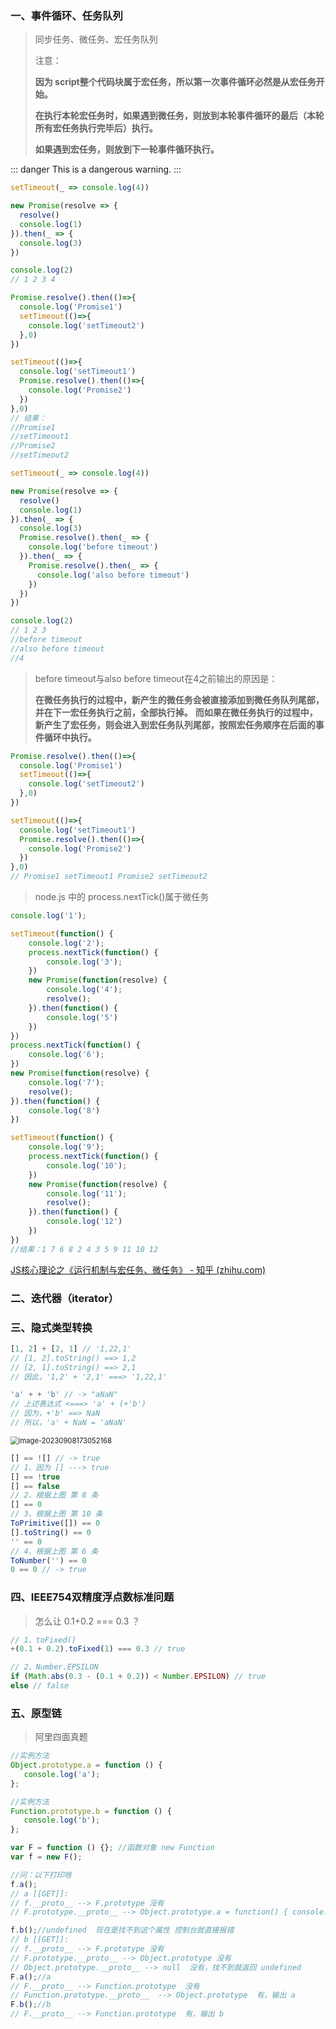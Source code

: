 ### 一、事件循环、任务队列

> 同步任务、微任务、宏任务队列
>
> 注意：
>
> **因为 script整个代码块属于宏任务，所以第一次事件循环必然是从宏任务开始。**
>
> **在执行本轮宏任务时，如果遇到微任务，则放到本轮事件循环的最后（本轮所有宏任务执行完毕后）执行。**
>
> **如果遇到宏任务，则放到下一轮事件循环执行。**

::: danger
This is a dangerous warning.
:::

```js
setTimeout(_ => console.log(4))

new Promise(resolve => {
  resolve()
  console.log(1)
}).then(_ => {
  console.log(3)
})

console.log(2)
// 1 2 3 4
```

```js
Promise.resolve().then(()=>{
  console.log('Promise1')  
  setTimeout(()=>{
    console.log('setTimeout2')
  },0)
})

setTimeout(()=>{
  console.log('setTimeout1')
  Promise.resolve().then(()=>{
    console.log('Promise2')    
  })
},0)
// 结果：
//Promise1
//setTimeout1
//Promise2
//setTimeout2
```

```js
setTimeout(_ => console.log(4))

new Promise(resolve => {
  resolve()
  console.log(1)
}).then(_ => {
  console.log(3)
  Promise.resolve().then(_ => {
    console.log('before timeout')
  }).then(_ => {
    Promise.resolve().then(_ => {
      console.log('also before timeout')
    })
  })
})

console.log(2)
// 1 2 3 
//before timeout 
//also before timeout 
//4
```

>before timeout与also before timeout在4之前输出的原因是：
>
>**在微任务执行的过程中，新产生的微任务会被直接添加到微任务队列尾部，并在下一宏任务执行之前，全部执行掉。**
>**而如果在微任务执行的过程中，新产生了宏任务，则会进入到宏任务队列尾部，按照宏任务顺序在后面的事件循环中执行。**

```js
Promise.resolve().then(()=>{
  console.log('Promise1')  
  setTimeout(()=>{
    console.log('setTimeout2')
  },0)
})

setTimeout(()=>{
  console.log('setTimeout1')
  Promise.resolve().then(()=>{
    console.log('Promise2')    
  })
},0)
// Promise1 setTimeout1 Promise2 setTimeout2
```
> node.js 中的 process.nextTick()属于微任务

```js
console.log('1');

setTimeout(function() {
    console.log('2');
    process.nextTick(function() {
        console.log('3');
    })
    new Promise(function(resolve) {
        console.log('4');
        resolve();
    }).then(function() {
        console.log('5')
    })
})
process.nextTick(function() {
    console.log('6');
})
new Promise(function(resolve) {
    console.log('7');
    resolve();
}).then(function() {
    console.log('8')
})

setTimeout(function() {
    console.log('9');
    process.nextTick(function() {
        console.log('10');
    })
    new Promise(function(resolve) {
        console.log('11');
        resolve();
    }).then(function() {
        console.log('12')
    })
})
//结果：1 7 6 8 2 4 3 5 9 11 10 12
```

[JS核心理论之《运行机制与宏任务、微任务》 - 知乎 (zhihu.com)](https://zhuanlan.zhihu.com/p/136366037)



### 二、迭代器（iterator）

### 三、隐式类型转换

```js
[1, 2] + [2, 1] // '1,22,1'
// [1, 2].toString() ==> 1,2
// [2, 1].toString() ==> 2,1
// 因此，'1,2' + '2,1' ===> '1,22,1'
```

```js
'a' + + 'b' // -> "aNaN"
// 上述表达式 <===> 'a' + (+'b')
// 因为，+'b' ==> NaN
// 所以，'a' + NaN = 'aNaN'
```

<img src="/markdownImgs/image-20230908173052168.png" alt="image-20230908173052168" style="zoom:80%;" />


```js
[] == ![] // -> true
// 1、因为 [] ---> true
[] == !true
[] == false
// 2、根据上图 第 8 条
[] == 0
// 3、根据上图 第 10 条
ToPrimitive([]) == 0
[].toString() == 0
'' == 0
// 4、根据上图 第 6 条
ToNumber('') == 0
0 == 0 // -> true
```

### 四、IEEE754双精度浮点数标准问题

> 怎么让  0.1+0.2 === 0.3 ？

```js
// 1、toFixed()
+(0.1 + 0.2).toFixed(1) === 0.3 // true

// 2、Number.EPSILON
if (Math.abs(0.3 - (0.1 + 0.2)) < Number.EPSILON) // true
else // false
```

### 五、原型链

> 阿里四面真题

```js
//实例方法
Object.prototype.a = function () {
   console.log('a');
};

//实例方法
Function.prototype.b = function () {
   console.log('b');
};

var F = function () {}; //函数对象 new Function
var f = new F();

//问：以下打印啥
f.a();
// a [[GET]]: 
// f.__proto__ --> F.prototype 没有
// F.prototype.__proto__ --> Object.prototype.a = function() { console.log('a') } 找到了 输出 a

f.b();//undefined  现在是找不到这个属性 控制台就直接报错
// b [[GET]]:
// f.__proto__ --> F.prototype 没有
// F.prototype.__proto__ --> Object.prototype 没有
// Object.prototype.__proto__ --> null  没有，找不到就返回 undefined
F.a();//a
// F.__proto__ --> Function.prototype  没有
// Function.prototype.__proto__  --> Object.prototype  有，输出 a
F.b();//b
// F.__proto__ --> Function.prototype  有，输出 b
```